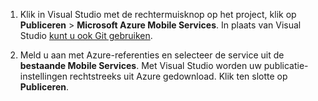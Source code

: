 
1. Klik in Visual Studio met de rechtermuisknop op het project, klik op **Publiceren** > **Microsoft Azure Mobile Services**. In plaats van Visual Studio [kunt u ook Git gebruiken](../articles/mobile-services/mobile-services-dotnet-backend-store-code-source-control.md).

2. Meld u aan met Azure-referenties en selecteer de service uit de **bestaande Mobile Services**. Met Visual Studio worden uw publicatie-instellingen rechtstreeks uit Azure gedownload. Klik ten slotte op **Publiceren**.



<!--HONumber=Aug16_HO4-->



